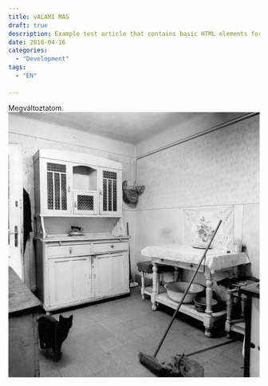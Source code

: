 ```yaml
---
title: vALAMI MÁS
draft: true
description: Example test article that contains basic HTML elements for text formatting on the Web.
date: 2018-04-16
categories:
  - "Development"
tags:
  - "EN"

---
```


Megváltoztatom.
![Scenario 1: Across columns](/x.jpg)